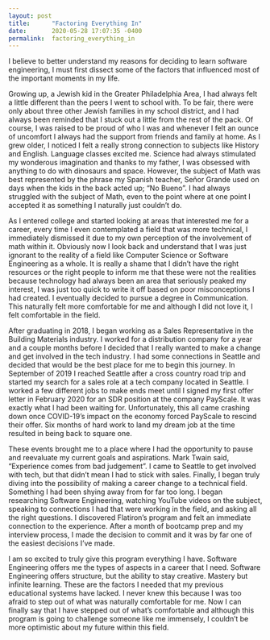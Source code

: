 ```yaml
---
layout: post
title:      "Factoring Everything In"
date:       2020-05-28 17:07:35 -0400
permalink:  factoring_everything_in
---
```



I believe to better understand my reasons for deciding to learn software engineering, I must first dissect some of the factors that influenced most of the important moments in my life. 

Growing up, a Jewish kid in the Greater Philadelphia Area, I had always felt a little different than the peers I went to school with. To be fair, there were only about three other Jewish families in my school district, and I had always been reminded that I stuck out a little from the rest of the pack. Of course, I was raised to be proud of who I was and whenever I felt an ounce of uncomfort I always had the support from friends and family at home. As I grew older, I noticed I felt a really strong connection to subjects like History and English. Language classes excited me. Science had always stimulated my wonderous imagination and thanks to my father, I was obsessed with anything to do with dinosaurs and space. However, the subject of Math was best represented by the phrase my Spanish teacher, Señor Grande used on days when the kids in the back acted up; “No Bueno”. I had always struggled with the subject of Math, even to the point where at one point I accepted it as something I naturally just couldn’t do. 

As I entered college and started looking at areas that interested me for a career, every time I even contemplated a field that was more technical, I immediately dismissed it due to my own perception of the involvement of math within it. Obviously now I look back and understand that I was just ignorant to the reality of a field like Computer Science or Software Engineering as a whole. It is really a shame that I didn’t have the right resources or the right people to inform me that these were not the realities because technology had always been an area that seriously peaked my interest, I was just too quick to write it off based on poor misconceptions I had created. I eventually decided to pursue a degree in Communication. This naturally felt more comfortable for me and although I did not love it, I felt comfortable in the field. 

After graduating in 2018, I began working as a Sales Representative in the Building Materials industry. I worked for a distribution company for a year and a couple months before I decided that I really wanted to make a change and get involved in the tech industry. I had some connections in Seattle and decided that would be the best place for me to begin this journey. In September of 2019 I reached Seattle after a cross country road trip and started my search for a sales role at a tech company located in Seattle. I worked a few different jobs to make ends meet until I signed my first offer letter in February 2020 for an SDR position at the company PayScale. It was exactly what I had been waiting for. Unfortunately, this all came crashing down once COVID-19’s impact on the economy forced PayScale to rescind their offer. Six months of hard work to land my dream job at the time resulted in being back to square one. 

These events brought me to a place where I had the opportunity to pause and reevaluate my current goals and aspirations. Mark Twain said, “Experience comes from bad judgement”. I came to Seattle to get involved with tech, but that didn’t mean I had to stick with sales. Finally, I began truly diving into the possibility of making a career change to a technical field. Something I had been shying away from for far too long. I began researching Software Engineering, watching YouTube videos on the subject, speaking to connections I had that were working in the field, and asking all the right questions. I discovered Flatiron’s program and felt an immediate connection to the experience. After a month of bootcamp prep and my interview process, I made the decision to commit and it was by far one of the easiest decisions I’ve made. 

I am so excited to truly give this program everything I have. Software Engineering offers me the types of aspects in a career that I need. Software Engineering offers structure, but the ability to stay creative. Mastery but infinite learning. These are the factors I needed that my previous educational systems have lacked. I never knew this because I was too afraid to step out of what was naturally comfortable for me. Now I can finally say that I have stepped out of what’s comfortable and although this program is going to challenge someone like me immensely, I couldn’t be more optimistic about my future within this field. 

